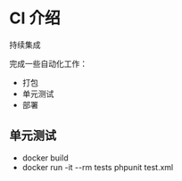 # CI 介绍 

持续集成

完成一些自动化工作：
- 打包
- 单元测试
- 部署


## 单元测试

- docker build
- docker run -it --rm tests phpunit test.xml

